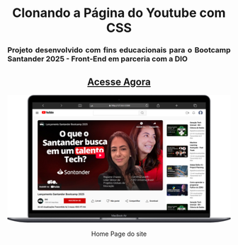<div align = "center">
<h1> Clonando a Página do Youtube com CSS </h1>
</div>
<div align = "justify">
<h3> Projeto desenvolvido com fins educacionais para o Bootcamp Santander 2025 - Front-End em parceria com a DIO </h3>
</div>

<div align = "center">
<h2><a href="" target="_blank"> Acesse Agora </a></h2>

<p> </p>

<p> <img src="https://github.com/Alxcostta/clone-pagina-YouTube/blob/main/assets/images/Macbook-Air-127.0.0.1.png" alt="Home Page do site versão desktop"> </p>
<p> Home Page do site <p>

